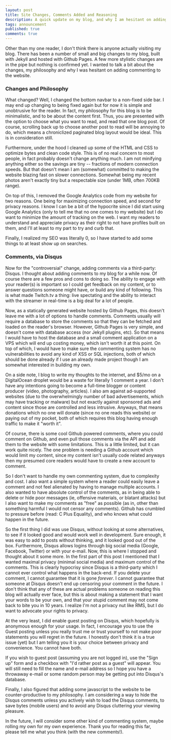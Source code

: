 ```yaml
---
layout: post
title: Site Changes, Comments Added and Reasoning
description: A quick update on my blog, and why I am hesitant on adding commenting
tags: announcement
published: true
comments: true
---
```


Other than my one reader, I don't think there is anyone actually visiting my blog.  There has been a number of small and big changes to my blog, built with Jekyll and hosted with Github Pages.  A few more stylistic changes are in the pipe but nothing is confirmed yet.  I wanted to talk a bit about the changes, my philosophy and why I was hesitant on adding commenting to the website.

### Changes and Philosophy

What changed?  Well, I changed the bottom navbar to a non-fixed side bar.  I may end up changing to being fixed again but for now it is simple and unobtrusive for the reader.  In fact, my philosophy for this blog is to be minimalistic, and to be about the content first.  Thus, you are presented with the option to choose what you want to read, and read that one blog post.  Of course, scrolling back up to choose another post to read will be annoying to do, which means a chroniclized paginated blog layout would be ideal. This is in consideration still.

Furthermore, under the hood I cleaned up some of the HTML and CSS to optimize bytes and clean code style.  This is of no real concern to most people, in fact probably doesn't change anything much.  I am not minifying anything either so the savings are tiny -- fractions of modern connection speeds.  But that doesn't mean I am (somewhat) committed to making the website blazing fast on slower connections.  Somewhat being my recent photos aren't exactly tiny but a respectable size (under 1MB, often 700KB range).  

On top of this, I removed the Google Analytics code from my website for two reasons.  One being for maximizing connection speed, and second for privacy reasons.  I know I can be a bit of the hypocrite since I did start using Google Analytics (only to tell me that no one comes to my website) but I do want to minimize the amount of tracking on the web.  I want my readers to understand and appreciate privacy as their right to not have profiles built on them, and I'll at least to my part to try and curb that.

Finally, I realized my SEO was literally 0, so I have started to add some things to at least show up on searches.

### Comments, via Disqus

Now for the "controversial" change, adding comments via a third-party: Disqus.  I thought about adding comments to my blog for a while now.  Of course there are a few pros and cons to doing so.  The ability to engage with your reader(s) is important so I could get feedback on my content, or to answer questions someone might have, or build any kind of following.  This is what made Twitch.tv a thing: live spectating and the ability to interact with the streamer in real-time is a big deal for a lot of people.

Now, as a statically generated website hosted by Github Pages, this doesn't leave me with a lot of options to handle comments.  Comments usually will require a database to store the comments so that they can be fetched and loaded on the reader's browser.  However, Github Pages is very simple, and doesn't come with database access (nor Jekyll plugins, etc). So that means I would have to host the database and a small comment application on a VPS which will end up costing money, which isn't worth it at this point. On top of which, I would have to make sure the commenting system has no vulnerabilities to avoid any kind of XSS or SQL injections, both of which should be done already if I use an already made project though I am somewhat interested in building my own.

On a side note, I blog to write my thoughts to the internet, and $5/mo on a DigitalOcean droplet would be a waste for literally 1 comment a year.  I don't have any intentions going to become a full-time blogger or content producer (video, photography, articles).  I also am against ad-supported websites (due to the overwhelmingly number of bad advertisements, which may have tracking or malware) but not exactly against sponsored ads and content since those are controlled and less intrusive.  Anyways, that means donations which no one will donate (since no one reads this website) or paying out of my pocket, both of which requires this blog having enough traffic to make it "worth it".

Of course, there is some cool Github powered comments, where you could comment on Github, and even pull those comments via the API and add them to the website with some limitations.  This is a little limited, but it can work quite nicely.  The one problem is needing a Github account which would limit my content, since my content isn't usually code related anyways then my presumed core readers would have to create a new account to comment.

So I don't want to handle my own commenting system, due to complexity and cost.  I also want a simple system where a reader could easily leave a comment and not feel alienated by having to manage multiple accounts.  I also wanted to have absolute control of the comments, as in being able to delete or hide poor messages (ie, offensive materials, or blatant attacks) but I also want to make my comments as "free" as possible (as in, other than something harmful I would not censor any comments).  Github has crumbled to pressure before (read: C Plus Equality), and who knows what could happen in the future.

So the first thing I did was use Disqus, without looking at some alternatives, to see if it looked good and would work well in development.  Sure enough, it was easy to add to posts without thinking, and it looked good out of the box.  Furthermore, Disqus allows logins through big social media (Google, Facebook, Twitter) or with your e-mail.  Now, this is where I stopped and thought about it some more.  In the first part of this post I mentioned that I wanted maximal privacy (minimal social media) and maximum control of the comments.  This is clearly hypocrisy since Disqus is a third-party which I cannot ever control what happens in the back-end.  If you delete your comment, I cannot guarantee that it is gone *forever*.  I cannot guarantee that someone at Disqus doesn't end up censoring your comment in the future.  I don't think that any of these are actual problems someone on reading this blog will actually ever face, but this is about making a statement that I want your words to be your own, and that your stupid comment may not come back to bite you in 10 years.  I realize I'm not a privacy nut like RMS, but I do want to advocate your rights to privacy.

At the very least, I did enable guest posting on Disqus, which hopefully is anonymous enough for your usage.  In fact, I encourage you to use the Guest posting unless you really trust me or trust yourself to not make poor statements you will regret in the future.  I honestly don't think it is a true issue (yet) but I am telling you it is your choice between privacy and convenience.  You cannot have both.

If you wish to guest post (assuming you are not logged in), use the "Sign up" form and a checkbox with "I'd rather post as a guest" will appear.  You will still need to fill the name and e-mail address so I hope you have a throwaway e-mail or some random person may be getting put into Disqus's database.  

Finally, I also figured that adding some javascript to the website to be counter-productive to my philosophy.  I am considering a way to hide the Disqus comments unless you actively wish to load the Disqus comments, to save bytes (mobile users) and to avoid any Disqus cluttering your viewing pleasure.

In the future, I will consider some other kind of commenting system, maybe rolling my own for my own experience.  Thank you for reading this far, please tell me what you think (with the new comments!).
